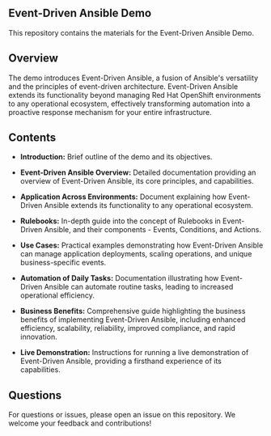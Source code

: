 Event-Driven Ansible Demo
-------------------------

This repository contains the materials for the Event-Driven Ansible Demo.

Overview
--------

The demo introduces Event-Driven Ansible, a fusion of Ansible's versatility and the principles of event-driven architecture. Event-Driven Ansible extends its functionality beyond managing Red Hat OpenShift environments to any operational ecosystem, effectively transforming automation into a proactive response mechanism for your entire infrastructure.

Contents
--------

* **Introduction:** Brief outline of the demo and its objectives.

* **Event-Driven Ansible Overview:** Detailed documentation providing an overview of Event-Driven Ansible, its core principles, and capabilities.
  
* **Application Across Environments:** Document explaining how Event-Driven Ansible extends its functionality to any operational ecosystem.

* **Rulebooks:** In-depth guide into the concept of Rulebooks in Event-Driven Ansible, and their components - Events, Conditions, and Actions.

* **Use Cases:** Practical examples demonstrating how Event-Driven Ansible can manage application deployments, scaling operations, and unique business-specific events.

* **Automation of Daily Tasks:** Documentation illustrating how Event-Driven Ansible can automate routine tasks, leading to increased operational efficiency.

* **Business Benefits:** Comprehensive guide highlighting the business benefits of implementing Event-Driven Ansible, including enhanced efficiency, scalability, reliability, improved compliance, and rapid innovation.

* **Live Demonstration:** Instructions for running a live demonstration of Event-Driven Ansible, providing a firsthand experience of its capabilities.


Questions
---------

For questions or issues, please open an issue on this repository. We welcome your feedback and contributions!


